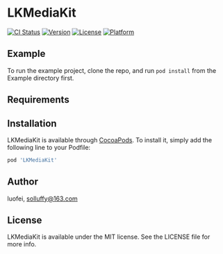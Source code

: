 # LKMediaKit

[![CI Status](https://img.shields.io/travis/luofei/LKMediaKit.svg?style=flat)](https://travis-ci.org/luofei/LKMediaKit)
[![Version](https://img.shields.io/cocoapods/v/LKMediaKit.svg?style=flat)](https://cocoapods.org/pods/LKMediaKit)
[![License](https://img.shields.io/cocoapods/l/LKMediaKit.svg?style=flat)](https://cocoapods.org/pods/LKMediaKit)
[![Platform](https://img.shields.io/cocoapods/p/LKMediaKit.svg?style=flat)](https://cocoapods.org/pods/LKMediaKit)

## Example

To run the example project, clone the repo, and run `pod install` from the Example directory first.

## Requirements

## Installation

LKMediaKit is available through [CocoaPods](https://cocoapods.org). To install
it, simply add the following line to your Podfile:

```ruby
pod 'LKMediaKit'
```

## Author

luofei, solluffy@163.com

## License

LKMediaKit is available under the MIT license. See the LICENSE file for more info.
